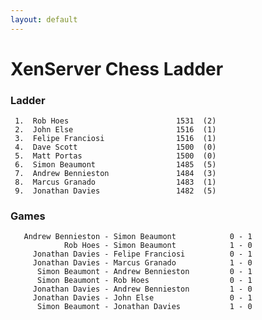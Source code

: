 ```yaml
---
layout: default
---
```

# XenServer Chess Ladder
### Ladder
     1.  Rob Hoes                        1531  (2)
     2.  John Else                       1516  (1)
     3.  Felipe Franciosi                1516  (1)
     4.  Dave Scott                      1500  (0)
     5.  Matt Portas                     1500  (0)
     6.  Simon Beaumont                  1485  (5)
     7.  Andrew Bennieston               1484  (3)
     8.  Marcus Granado                  1483  (1)
     9.  Jonathan Davies                 1482  (5)
### Games
       Andrew Bennieston - Simon Beaumont            0 - 1
                Rob Hoes - Simon Beaumont            1 - 0
         Jonathan Davies - Felipe Franciosi          0 - 1
         Jonathan Davies - Marcus Granado            1 - 0
          Simon Beaumont - Andrew Bennieston         0 - 1
          Simon Beaumont - Rob Hoes                  0 - 1
         Jonathan Davies - Andrew Bennieston         1 - 0
         Jonathan Davies - John Else                 0 - 1
          Simon Beaumont - Jonathan Davies           1 - 0
